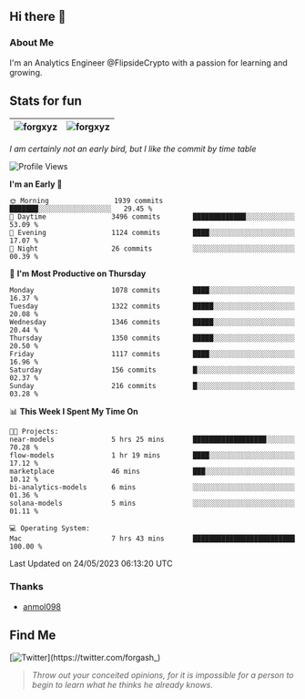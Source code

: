 ## Hi there 👋

### About Me

I'm an Analytics Engineer @FlipsideCrypto with a passion for learning and growing.
  
## Stats for fun

| <img align="center" src="https://github-readme-streak-stats.herokuapp.com/?user=forgxyz&theme=tokyonight" alt="forgxyz" /> | <img align="center" src="https://github-readme-stats.vercel.app/api?username=forgxyz&theme=tokyonight&show_icons=true" alt="forgxyz" /> |
| ------------- |------------- |

*I am certainly not an early bird, but I like the commit by time table*  

<!--START_SECTION:waka-->
![Profile Views](http://img.shields.io/badge/Profile%20Views-0-blue)

**I'm an Early 🐤** 

```text
🌞 Morning                1939 commits        ███████░░░░░░░░░░░░░░░░░░   29.45 % 
🌆 Daytime                3496 commits        █████████████░░░░░░░░░░░░   53.09 % 
🌃 Evening                1124 commits        ████░░░░░░░░░░░░░░░░░░░░░   17.07 % 
🌙 Night                  26 commits          ░░░░░░░░░░░░░░░░░░░░░░░░░   00.39 % 
```
📅 **I'm Most Productive on Thursday** 

```text
Monday                   1078 commits        ████░░░░░░░░░░░░░░░░░░░░░   16.37 % 
Tuesday                  1322 commits        █████░░░░░░░░░░░░░░░░░░░░   20.08 % 
Wednesday                1346 commits        █████░░░░░░░░░░░░░░░░░░░░   20.44 % 
Thursday                 1350 commits        █████░░░░░░░░░░░░░░░░░░░░   20.50 % 
Friday                   1117 commits        ████░░░░░░░░░░░░░░░░░░░░░   16.96 % 
Saturday                 156 commits         █░░░░░░░░░░░░░░░░░░░░░░░░   02.37 % 
Sunday                   216 commits         █░░░░░░░░░░░░░░░░░░░░░░░░   03.28 % 
```


📊 **This Week I Spent My Time On** 

```text
🐱‍💻 Projects: 
near-models              5 hrs 25 mins       ██████████████████░░░░░░░   70.28 % 
flow-models              1 hr 19 mins        ████░░░░░░░░░░░░░░░░░░░░░   17.12 % 
marketplace              46 mins             ███░░░░░░░░░░░░░░░░░░░░░░   10.12 % 
bi-analytics-models      6 mins              ░░░░░░░░░░░░░░░░░░░░░░░░░   01.36 % 
solana-models            5 mins              ░░░░░░░░░░░░░░░░░░░░░░░░░   01.11 % 

💻 Operating System: 
Mac                      7 hrs 43 mins       █████████████████████████   100.00 % 
```


 Last Updated on 24/05/2023 06:13:20 UTC
<!--END_SECTION:waka-->

### Thanks
 - [anmol098](https://github.com/anmol098/waka-readme-stats/)
  
## Find Me
[![Twitter](https://img.shields.io/twitter/url/https/twitter.com/forgash_.svg?style=social&label=Follow%20%40forgash_)](https://twitter.com/forgash_)


> *Throw out your conceited opinions, for it is impossible for a person to begin to learn what he thinks he already knows.* 
